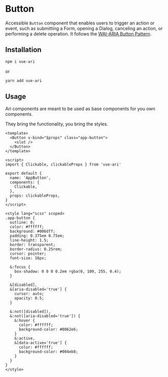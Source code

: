 # Button

Accessible `Button` component that enables users to trigger an action or event, such as submitting a Form, opening a Dialog, canceling an action, or performing a delete operation. It follows the [WAI-ARIA Button Pattern](https://www.w3.org/TR/wai-aria-practices/#button).

## Installation

```bash
npm i vue-ari
```

or

```bash
yarn add vue-ari
```

## Usage

Ari components are meant to be used as base components for you own components.

They bring the functionality, you bring the styles.

```vue
<template>
  <Button v-bind="$props" class="app-button">
    <slot />
  </Button>
</template>

<script>
import { Clickable, clickableProps } from 'vue-ari'

export default {
  name: 'AppButton',
  components: {
    Clickable,
  },
  props: clickableProps,
}
</script>

<style lang="scss" scoped>
.app-button {
  outline: 0;
  color: #ffffff;
  background: #006dff;
  padding: 0.375em 0.75em;
  line-height: 1.5;
  border: transparent;
  border-radius: 0.25rem;
  cursor: pointer;
  font-size: 16px;

  &:focus {
    box-shadow: 0 0 0 0.2em rgba(0, 109, 255, 0.4);
  }

  &[disabled],
  &[aria-disabled='true'] {
    cursor: auto;
    opacity: 0.5;
  }

  &:not([disabled]),
  &:not([aria-disabled='true']) {
    &:hover {
      color: #ffffff;
      background-color: #0062e6;
    }
    &:active,
    &[data-active='true'] {
      color: #ffffff;
      background-color: #004eb8;
    }
  }
}
</style>
```
